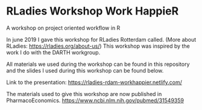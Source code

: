# RLadies Workshop Work HappieR
A workshop on project oriented workflow in R


In june 2019 I gave this workshop for RLadies Rotterdam called. (More about RLadies: https://rladies.org/about-us/)
This workshop was inspired by the work I do with the DARTH workgroup.

All materials we used during the workshop can be found in this repository and the slides I used during this workshop can be found below.


Link to the presentation: https://rladies-rdam-workhappier.netlify.com/


The materials used to give this workshop are now published in PharmacoEconomics. 
https://www.ncbi.nlm.nih.gov/pubmed/31549359
